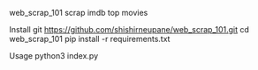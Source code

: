 web_scrap_101
scrap imdb top movies

Install
git https://github.com/shishirneupane/web_scrap_101.git
cd web_scrap_101
pip install -r requirements.txt

Usage
python3 index.py
